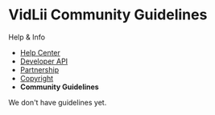 <h1 class="pg_hd">VidLii Community Guidelines</h1>
<div class="vc_l">
    <div class="vc_cats">
        <div>Help &amp; Info</div>
        <ul>
            <li><a href="/help">Help Center</a></li>
            <li><a href="/developers">Developer API</a></li>
            <li><a href="/partners">Partnership</a></li>
            <li><a href="/copyright">Copyright</a></li>
            <li style="font-weight:bold;cursor:default">Community Guidelines</li>
        </ul>
    </div>
</div>
<div class="vc_r" style="margin-bottom:0">
    We don't have guidelines yet.
</div>